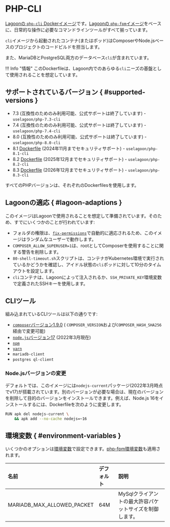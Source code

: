 # PHP-CLI

[Lagoonの `php-cli` Dockerイメージ](https://github.com/uselagoon/lagoon-images/blob/main/images/php-cli)です。[Lagoonの `php-fpm`イメージ](./php-fpm.md)をベースに、日常的な操作に必要なコマンドラインツールがすべて揃っています。

`cli`イメージから起動されたコンテナ(またはポッド)はComposerやNode.jsベースのプロジェクトのコードビルドを担当します。

また、MariaDBとPostgreSQL両方のデータベース`cli`が含まれています。

!!! Info "情報"
    このDockerfileは、Lagoon内でのあらゆる`cli`ニーズの基盤として使用されることを想定しています。

## サポートされているバージョン { #supported-versions }

* 7.3 \(互換性のためのみ利用可能、公式サポートは終了しています\) - `uselagoon/php-7.3-cli`
* 7.4 \(互換性のためのみ利用可能、公式サポートは終了しています\) - `uselagoon/php-7.4-cli`
* 8.0 \(互換性のためのみ利用可能、公式サポートは終了しています\) - `uselagoon/php-8.0-cli`
* 8.1 [Dockerfile](https://github.com/uselagoon/lagoon-images/blob/main/images/php-cli/8.1.Dockerfile) (2024年11月までセキュリティサポート) - `uselagoon/php-8.1-cli`
* 8.2 [Dockerfile](https://github.com/uselagoon/lagoon-images/blob/main/images/php-cli/8.2.Dockerfile) (2025年12月までセキュリティサポート) - `uselagoon/php-8.2-cli`
* 8.3 [Dockerfile](https://github.com/uselagoon/lagoon-images/blob/main/images/php-cli/8.3.Dockerfile) (2026年12月までセキュリティサポート) - `uselagoon/php-8.3-cli`

すべてのPHPバージョンは、それぞれのDockerfilesを使用します。

## Lagoonの適応 { #lagoon-adaptions }

このイメージはLagoonで使用されることを想定して準備されています。そのため、すでにいくつかのことが行われています:

* フォルダの権限は、[`fix-permissions`](https://github.com/uselagoon/lagoon-images/blob/main/images/commons/fix-permissions)で自動的に適応されるため、このイメージはランダムなユーザーで動作します。
* `COMPOSER_ALLOW_SUPERUSER=1`は、rootとしてComposerを使用することに関する警告を削除します。
* `80-shell-timeout.sh`スクリプトは、コンテナがKubernetes環境で実行されているかどうかを確認し、アイドル状態の`cli`ポッドに対して10分のタイムアウトを設定します。
* `cli`コンテナは、Lagoonによって注入されるか、`SSH_PRIVATE_KEY`環境変数で定義されたSSHキーを使用します。

## CLIツール

組み込まれているCLIツールは以下の通りです:

* [`composer`バージョン1.9.0](https://getcomposer.org/) \( `COMPOSER_VERSION`および`COMPOSER_HASH_SHA256`経由で変更可能\)
* [`node.js`バージョン17](https://nodejs.org/en/) \(2022年3月現在\)
* [`npm`](https://www.npmjs.com/)
* [`yarn`](https://yarnpkg.com/lang/en/)
* `mariadb-client`
* `postgres ql-client`

### Node.jsバージョンの変更

デフォルトでは、このイメージには`nodejs-current`パッケージ(2022年3月時点でv17)が搭載されています。別のバージョンが必要な場合は、現在のバージョンを削除して目的のバージョンをインストールできます。例えば、Node.js 16をインストールするには、Dockerfileを次のように変更します。

```bash title="Node.jsバージョンの更新"
RUN apk del nodejs-current \
    && apk add --no-cache nodejs=~16
```

## 環境変数 { #environment-variables }

いくつかのオプションは[環境変数](../concepts-advanced/environment-variables.md)で設定できます。[php-fpm環境変数](php-fpm.md#environment-variables)も適用されます。

| 名前                       | デフォルト | 説明                                           |
| :------------------------- | :------ | :---------------------------------------------------- |
| MARIADB_MAX_ALLOWED_PACKET | 64M     | MySqlクライアントの最大許容パケットサイズを制御します。 |
